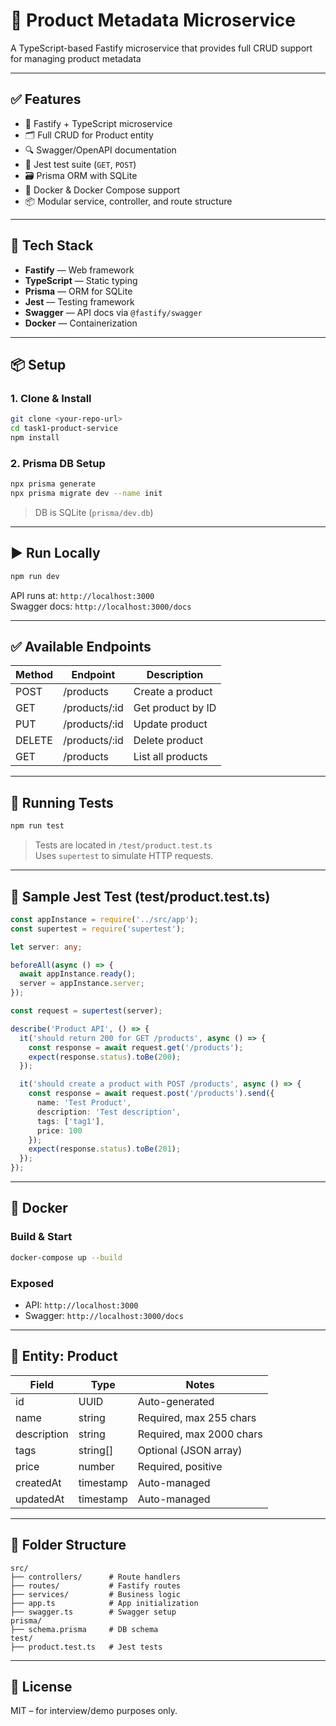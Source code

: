 
# 🧩 Product Metadata Microservice

A TypeScript-based Fastify microservice that provides full CRUD support for managing product metadata

---

## ✅ Features

- 🚀 Fastify + TypeScript microservice
- 🗂️ Full CRUD for Product entity
- 🔍 Swagger/OpenAPI documentation
- 🧪 Jest test suite (`GET`, `POST`)
- 🗃️ Prisma ORM with SQLite
- 🐳 Docker & Docker Compose support
- 📦 Modular service, controller, and route structure

---

## 🧱 Tech Stack

- **Fastify** — Web framework
- **TypeScript** — Static typing
- **Prisma** — ORM for SQLite
- **Jest** — Testing framework
- **Swagger** — API docs via `@fastify/swagger`
- **Docker** — Containerization

---

## 📦 Setup

### 1. Clone & Install

```bash
git clone <your-repo-url>
cd task1-product-service
npm install
```

### 2. Prisma DB Setup

```bash
npx prisma generate
npx prisma migrate dev --name init
```

> DB is SQLite (`prisma/dev.db`)

---

## ▶️ Run Locally

```bash
npm run dev
```

API runs at: `http://localhost:3000`  
Swagger docs: `http://localhost:3000/docs`

---

## ✅ Available Endpoints

| Method | Endpoint        | Description             |
|--------|------------------|-------------------------|
| POST   | /products        | Create a product        |
| GET    | /products/:id    | Get product by ID       |
| PUT    | /products/:id    | Update product          |
| DELETE | /products/:id    | Delete product          |
| GET    | /products        | List all products       |

---

## 🧪 Running Tests

```bash
npm run test
```

> Tests are located in `/test/product.test.ts`  
> Uses `supertest` to simulate HTTP requests.

---

## 🧪 Sample Jest Test (test/product.test.ts)

```ts
const appInstance = require('../src/app');
const supertest = require('supertest');

let server: any;

beforeAll(async () => {
  await appInstance.ready();
  server = appInstance.server;
});

const request = supertest(server);

describe('Product API', () => {
  it('should return 200 for GET /products', async () => {
    const response = await request.get('/products');
    expect(response.status).toBe(200);
  });

  it('should create a product with POST /products', async () => {
    const response = await request.post('/products').send({
      name: 'Test Product',
      description: 'Test description',
      tags: ['tag1'],
      price: 100
    });
    expect(response.status).toBe(201);
  });
});
```

---

## 🐳 Docker

### Build & Start

```bash
docker-compose up --build
```

### Exposed

- API: `http://localhost:3000`
- Swagger: `http://localhost:3000/docs`

---

## 🧠 Entity: Product

| Field       | Type       | Notes                        |
|-------------|------------|------------------------------|
| id          | UUID       | Auto-generated               |
| name        | string     | Required, max 255 chars      |
| description | string     | Required, max 2000 chars     |
| tags        | string[]   | Optional (JSON array)        |
| price       | number     | Required, positive           |
| createdAt   | timestamp  | Auto-managed                 |
| updatedAt   | timestamp  | Auto-managed                 |

---

## 📁 Folder Structure

```
src/
├── controllers/      # Route handlers
├── routes/           # Fastify routes
├── services/         # Business logic
├── app.ts            # App initialization
├── swagger.ts        # Swagger setup
prisma/
├── schema.prisma     # DB schema
test/
├── product.test.ts   # Jest tests
```

---

## 📝 License

MIT – for interview/demo purposes only.
